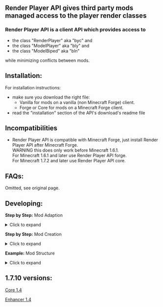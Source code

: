 ## Render Player API gives third party mods managed access to the player render classes

### Render Player API is a client API which provides access to

* the class "RenderPlayer" aka "byc" and
* the class "ModelPlayer" aka "bly" and
* the class "ModelBiped" aka "bln"

while minimizing conflicts between mods.

## Installation:
For installation instructions:
* make sure you download the right file:
  * Vanilla for mods on a vanilla (non Minecraft Forge) client.
  * Forge or Core for mods on a Minecraft Forge client.
* read the "installation" section of the API's download's readme file

## Incompatibilities
* Render Player API is compatible with Minecraft Forge, just install Render Player API after Minecraft Forge.<br>
  WARNING this does only work before Minecraft 1.6.1.<br>
  For Minecraft 1.6.1 and later use Render Player API forge.<br>
  For Minecraft 1.7.2 and later use Render Player API core.

## FAQs:

Omitted, see original page.

## Developing:

**Step by Step:** Mod Adaption
<details>
<summary>Click to expand</summary>

One scenario of starting to develop with this mod is that you have a fully functional mod that you wrote an own render class and/or model class for for players, and you want your mod to be compatible with other mods that are allready using Render Player API.

In this case the following steps are recommended:

* Move your mod specific code from your render class into RenderPlayer.java then outsource it into a new mod specific class you create a single instance for each instance of the RenderPlayer class so that only the mod class field, some hook methods and some field accessors remain in RenderPlayer.java.
* make sure your mod works correctly.
* Embed Render Player API into your development environment (in case of MCP that means to decompile the Render Player API classes using the MCP decompiling system)
* In case of MCP replace your modded RenderPlayer.java with the RenderPlayer.java from Render Player API client. (and import all other Player API client classes)
  * Let your specific mod class extend the RenderPlayerBase class
  * Make sure your mod class is registered at the RenderPlayerAPI class before the first render instance is created. (a ModLoader mod would be a good choice here)
  * Adapt all your hook listeners in your mod class to overwrite their corresponding RenderPlayerBase methods.
  * Adapt all your field accessor references with references to RenderPlayerAPI field accessors.
* In case your mod did use an own player model class repeat the steps except the embedding step above for your this class and the ModelPlayer.java from the embedded Model Player API now present in your development environment.
* Make sure your mod works correctly.

</details>

**Step by Step:** Mod Creation
<details>
<summary>Click to expand</summary>
z
Another scenario is that you want to develop a new mod with Render Player API.

**In this case the following steps are recommended:**
* Embed Render Player API into your development environment (in case of MCP that means to decompile the Render Player API classes using the MCP decompiling system)
* Start creating a new class that extends your Render Player API's RenderPlayerBase class.
* Make sure your mod's RenderPlayerBase class is registered at the RenderPlayerAPI class before the first player instance is created. (a ModLoader mod would be a good choice here)
* Overwrite the RenderPlayerBase methods you need to make your mod work.
* In case you would like to replace the models inside the RenderPlayer object use the embedded Model Player API instead, just repeat the steps above except the embedding step for the classes ModelPlayerBase and ModelPlayerAPI now present in your development environment.

</details>


**Example:** Mod Structure

<details>
<summary>Click to expand</summary>

In the end your code should look like this:

```java
public class mod_MyModName extends BaseMod {
    public void ModsLoaded() {
        RenderPlayerAPI.register("MyModId", MyModRenderPlayerBase.class);
        ModelPlayerAPI.register("MyModId", MyModModelPlayerBase.class);
    }
}
```

```java
public class MyModRenderPlayerBase extends RenderPlayerBase {
    public MyModRenderPlayerBase(RenderPlayerAPI renderPlayerAPI) {
        super(renderPlayerAPI);
    }

    // one of my hook functions
    public void renderPlayer(EntityPlayer entityplayer, double d, double d1, double d2, float f, float f2) {
        if (myModIsActive) { 
          // my code
        } else {
            super.renderPlayer(entityplayer, d, d1, d2, f, f2);
        }
    }

    // another of my hook functions
    public void loadTexture(String s) {
        if (myModIsActive) {
            // my code
            if (callLoadTextureOfRenderPlayer) {
                renderPlayer.localLoadTexture(s);
            } else if (callLoadTextureOfRenderLiving) {
                renderPlayer.superLoadTexture(s);
            }
        
            // my code
            if (ownTextureToLoad != null) {
                super.loadTexture(ownTextureToLoad);
            } else if (dontLoadTexture) {
                return;
            } else {
                super.setRotationAngles(s);
            }
        } else {
            super.setRotationAngles(s);
        }
    }
}
```

```java
public class MyModModelPlayerBase extends ModelPlayerBase {
    public MyModRenderPlayerBase(ModelPlayerAPI modelplayerapi) {
        super(modelplayerapi);
    }

    // one of my hook functions
    public void render(Entity entity, float f, float f1, float f2, float f3, float f4, float f5) {
        if (myModIsActive) {
            // my code
        } else {
            super.render(entity, f, f1, f2, f3, f4, f5);
        }
    }
    
    // another of my hook functions
    public void setRotationAngles(float f, float f1, float f2, float f3, float f4, float f5) {
        if (myModIsActive) {
            // my code
            if (callSetRotationAnglesOfModelPlayer) {
                modelPlayer.localSetRotationAngles(f, f1, f2, f3, f4, f5);
            } else if (callSetRotationAnglesOfModelBeped) {
                modelPlayer.superSetRotationAngles(f, f1, f2, f3, f4, f5);
            }
            
            // my code
            if (hideHead) {
                modelPlayer.bipedHead.isHidden = true;
            } else if (mirrorBody) {
                modelPlayer.bipedBody.mirror = true;
            }
        
        } else {
            super.setRotationAngles(f, f1, f2, f3, f4, f5);
        }
    }
}
```

</details>

## 1.7.10 versions:
[Core 1.4](files/rpapi/MC%201.7.10%20-%20Render%20Player%20API%20core%201.4.zip)

[Enhancer 1.4](files/rpapi/MC%201.7.10%20-%20Render%20Player%20API%20enhancer%201.4.zip)